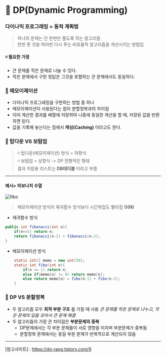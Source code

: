 # 🧾 DP(Dynamic Programming)   
### 다이나믹 프로그래밍 = 동적 계획법   
> 하나의 문제는 단 한번만 풀도록 하는 알고리즘     
> 한번 푼 것을 여러번 다시 푸는 비효율적 알고리즘을 개선시키는 방법임     

#### ◽ 필요한 가정   
- 큰 문제를 작은 문제로 나눌 수 있다.
- 작은 문제에서 구한 정답은 그것을 포함하는 큰 문제에서도 동일하다.   

### 📌 메모이제이션   
- 다이나믹 프로그래밍을 구현하는 방법 중 하나   
- 메모이제이션이 사용된다는 점이 분할정복과의 차이점    
- 이미 계산한 결과를 배열에 저장하여 나중에 동일한 계산을 할 때, 저장된 값을 반환하면 된다.     
- 값을 기록해 놓는다는 점에서 __캐싱(Caching)__ 이라고도 한다.   

### 📌 탑다운 VS 보텀업   
> ◽ 탑다운(메모이제이션) 방식 = 하향식   
> ◽ 보텀업 = 상향식 -> DP 전형적인 형태   
> 결과 저장용 리스트는 __DB테이블__ 이라고 부름   

---   
#### 예시> 피보나치 수열   
![fibo](https://user-images.githubusercontent.com/72757829/103916275-92144400-514f-11eb-80fe-4fdc109b0e8b.PNG)   
> 메모이제이션 방식이 재귀함수 방식보다 시간복잡도 빨라짐 __O(N)__       

- 재귀함수 방식   
```java   
public int fibonacci(int n){
    if(n<=1) return n;
    return fibonacci(n-1) + fibonacci(n-2);
}
```   
- 메모이제이션 방식   
```java   
    static int[] memo = new int[50];
    static int fibo(int n){
        if(n <= 1) return n;
        else if(memo[n] != 0) return memo[n];
        else return memo[n] = fibo(n-1) + fibo(n-2);
    }
```   

### 📌 DP VS 분할정복   
- 두 알고리즘 모두 __최적 부분 구조__ 를 가질 때 사용 
    _큰 문제를 작은 문제로 나누고, 작은 문제의 답을 모아서 큰 문제 해결_   
- 두 알고리즘의 가장 큰 차이점은 __부분문제의 중복__     
    - DP문제에서는 각 부분 문제들이 서로 영향을 미치며 부분문제가 중복됨   
    - 분할정복 문제에서는 동일 부분 문제가 반복적으로 계산되지 않음    
    

---   
[참고사이트] : https://do-rang.tistory.com/9   
